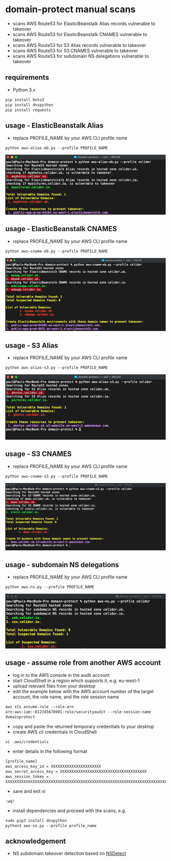 # domain-protect manual scans

* scans AWS Route53 for ElasticBeanstalk Alias records vulnerable to takeover
* scans AWS Route53 for ElasticBeanstalk CNAMES vulnerable to takeover
* scans AWS Route53 for S3 Alias records vulnerable to takeover
* scans AWS Route53 for S3 CNAMES vulnerable to takeover  
* scans AWS Route53 for subdomain NS delegations vulnerable to takeover

## requirements
* Python 3.x
```
pip install boto3
pip install dnspython
pip install requests
```

## usage - ElasticBeanstalk Alias
* replace PROFILE_NAME by your AWS CLI profile name
```
python aws-alias-eb.py --profile PROFILE_NAME
```

![Alt text](vulnerable-eb-alias.png?raw=true "Detect vulnerable S3 Aliases")

## usage - ElasticBeanstalk CNAMES
* replace PROFILE_NAME by your AWS CLI profile name
```
python aws-cname-eb.py --profile PROFILE_NAME
```

![Alt text](vulnerable-eb-cnames.png?raw=true "Detect vulnerable ElasticBeanstalk CNAMEs")

## usage - S3 Alias
* replace PROFILE_NAME by your AWS CLI profile name
```
python aws-alias-s3.py --profile PROFILE_NAME
```

![Alt text](vulnerable-s3-alias.png?raw=true "Detect vulnerable S3 Aliases")

## usage - S3 CNAMES
* replace PROFILE_NAME by your AWS CLI profile name
```
python aws-cname-s3.py --profile PROFILE_NAME
```

![Alt text](vulnerable-s3-cnames.png?raw=true "Detect vulnerable S3 CNAMEs")

## usage - subdomain NS delegations
* replace PROFILE_NAME by your AWS CLI profile name
```
python aws-ns.py --profile PROFILE_NAME
```

![Alt text](vulnerable-ns.png?raw=true "Detect vulnerable subdomains")

## usage - assume role from another AWS account
* log in to the AWS console in the audit account
* start CloudShell in a region which supports it, e.g. eu-west-1
* upload relevant files from your desktop  
* edit the example below with the AWS account number of the target account, the role name, and the role session name
```
aws sts assume-role --role-arn arn:aws:iam::012345678901:role/securityaudit --role-session-name domainprotect
```
* copy and paste the returned temporary credentials to your desktop
* create AWS cli credentials in CloudShell
```
vi .aws/credentials
```
* enter details in the following format
```
[profile_name]
aws_access_key_id = XXXXXXXXXXXXXXXXXXXXXX
aws_secret_access_key = XXXXXXXXXXXXXXXXXXXXXXXXXXXXXXXXXXXXXX
aws_session_token = XXXXXXXXXXXXXXXXXXXXXXXXXXXXXXXXXXXXXXXXXXXXXXXXXXXXXXXXXXXXXXXXXXXXXXXXXXXX
```
* save and exit vi
```
:wq!
```
* install dependencies and proceed with the scans, e.g. 
```
sudo pip3 install dnspython
python3 aws-ns.py --profile profile_name
```

## acknowledgement
* NS subdomain takeover detection based on [NSDetect](https://github.com/shivsahni/NSDetect)